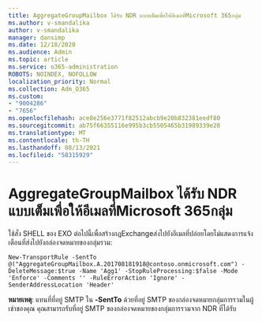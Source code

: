 ```yaml
---
title: AggregateGroupMailbox ได้รับ NDR แบบเต็มเพื่อให้อีเมลที่Microsoft 365กลุ่ม
ms.author: v-smandalika
author: v-smandalika
manager: dansimp
ms.date: 12/18/2020
ms.audience: Admin
ms.topic: article
ms.service: o365-administration
ROBOTS: NOINDEX, NOFOLLOW
localization_priority: Normal
ms.collection: Adm_O365
ms.custom:
- "9004286"
- "7656"
ms.openlocfilehash: ace8e256e3771f82512abcb9e20b832381eedf80
ms.sourcegitcommit: ab75f66355116e995b3cb5505465b31989339e28
ms.translationtype: MT
ms.contentlocale: th-TH
ms.lasthandoff: 08/13/2021
ms.locfileid: "58315929"
---
```

# <a name="aggregategroupmailbox-full-ndr-received-for-email-sent-to-microsoft-365-group"></a>AggregateGroupMailbox ได้รับ NDR แบบเต็มเพื่อให้อีเมลที่Microsoft 365กลุ่ม

ใช้สั่ง SHELL ของ EXO ต่อไปนี้เพื่อสร้างกฎExchangeส่งไปยังอีเมลที่ปล่อยโดยไม่แสดงการแจ้งเตือนที่ส่งไปยังกล่องจดหมายของกลุ่มรวม:

`New-TransportRule -SentTo @("AggregateGroupMailbox.A.201708181918@contoso.onmicrosoft.com") -DeleteMessage:$true -Name 'Agg1' -StopRuleProcessing:$false -Mode 'Enforce' -Comments '' -RuleErrorAction 'Ignore' -SenderAddressLocation 'Header'`

**หมายเหตุ**: แทนที่ที่อยู่ SMTP ใน **-SentTo** ด้วยที่อยู่ SMTP ของกล่องจดหมายกลุ่มการรวมในผู้เช่าของคุณ คุณสามารถรับที่อยู่ SMTP ของกล่องจดหมายของกลุ่มการรวมจาก NDR ที่ได้รับ



